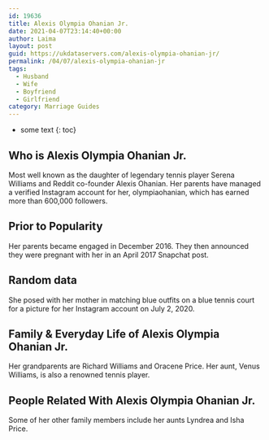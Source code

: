 ```yaml
---
id: 19636
title: Alexis Olympia Ohanian Jr.
date: 2021-04-07T23:14:40+00:00
author: Laima
layout: post
guid: https://ukdataservers.com/alexis-olympia-ohanian-jr/
permalink: /04/07/alexis-olympia-ohanian-jr
tags:
  - Husband
  - Wife
  - Boyfriend
  - Girlfriend
category: Marriage Guides
---
```


* some text
{: toc}


## Who is Alexis Olympia Ohanian Jr.
                  
                  
                  
Most well known as the daughter of legendary tennis player Serena Williams and Reddit co-founder Alexis Ohanian. Her parents have managed a verified Instagram account for her, olympiaohanian, which has earned more than 600,000 followers.
                  
              
            
              
            
                
                
                
## Prior to Popularity
                  
                  
                  
Her parents became engaged in December 2016. They then announced they were pregnant with her in an April 2017 Snapchat post. 
                  
              
            
              
            
                
                
                
## Random data
                  
                  
                  
She posed with her mother in matching blue outfits on a blue tennis court for a picture for her Instagram account on July 2, 2020. 
                  
              
            
              
            
                
                
                
## Family & Everyday Life of Alexis Olympia Ohanian Jr.
                  
                  
                  
Her grandparents are Richard Williams and Oracene Price. Her aunt, Venus Williams, is also a renowned tennis player. 
                  
              
            
              
            
                
                
                
## People Related With Alexis Olympia Ohanian Jr.
                  
                  
                  
Some of her other family members include her aunts Lyndrea and Isha Price. 
                  
              
            
              
            
                
              
            
              
              
            
            
              
            
          
          
          